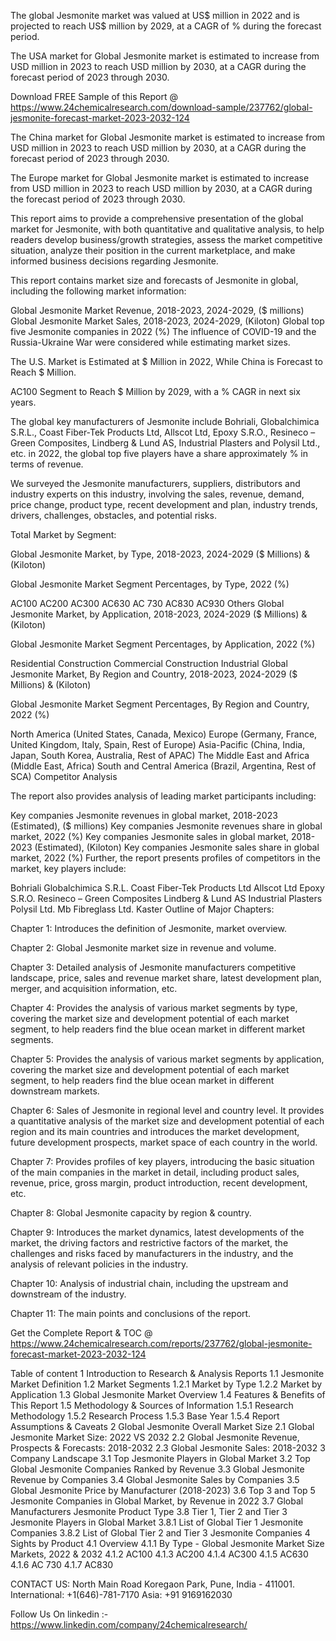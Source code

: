 The global Jesmonite market was valued at US$ million in 2022 and is projected to reach US$ million by 2029, at a CAGR of % during the forecast period.

The USA market for Global Jesmonite  market is estimated to increase from USD million in 2023 to reach USD million by 2030, at a CAGR during the forecast period of 2023 through 2030.

Download FREE Sample of this Report @ https://www.24chemicalresearch.com/download-sample/237762/global-jesmonite-forecast-market-2023-2032-124

The China market for Global Jesmonite  market is estimated to increase from USD million in 2023 to reach USD million by 2030, at a CAGR during the forecast period of 2023 through 2030.

The Europe market for Global Jesmonite  market is estimated to increase from USD million in 2023 to reach USD million by 2030, at a CAGR during the forecast period of 2023 through 2030.

This report aims to provide a comprehensive presentation of the global market for Jesmonite, with both quantitative and qualitative analysis, to help readers develop business/growth strategies, assess the market competitive situation, analyze their position in the current marketplace, and make informed business decisions regarding Jesmonite.

This report contains market size and forecasts of Jesmonite in global, including the following market information:

Global Jesmonite Market Revenue, 2018-2023, 2024-2029, ($ millions)
Global Jesmonite Market Sales, 2018-2023, 2024-2029, (Kiloton)
Global top five Jesmonite companies in 2022 (%)
The influence of COVID-19 and the Russia-Ukraine War were considered while estimating market sizes.

The U.S. Market is Estimated at $ Million in 2022, While China is Forecast to Reach $ Million.

AC100 Segment to Reach $ Million by 2029, with a % CAGR in next six years.

The global key manufacturers of Jesmonite include Bohriali, Globalchimica S.R.L., Coast Fiber-Tek Products Ltd, Allscot Ltd, Epoxy S.R.O., Resineco – Green Composites, Lindberg & Lund AS, Industrial Plasters and Polysil Ltd., etc. in 2022, the global top five players have a share approximately % in terms of revenue.

We surveyed the Jesmonite manufacturers, suppliers, distributors and industry experts on this industry, involving the sales, revenue, demand, price change, product type, recent development and plan, industry trends, drivers, challenges, obstacles, and potential risks.

Total Market by Segment:

Global Jesmonite Market, by Type, 2018-2023, 2024-2029 ($ Millions) & (Kiloton)

Global Jesmonite Market Segment Percentages, by Type, 2022 (%)

AC100
AC200
AC300
AC630
AC 730
AC830
AC930
Others
Global Jesmonite Market, by Application, 2018-2023, 2024-2029 ($ Millions) & (Kiloton)

Global Jesmonite Market Segment Percentages, by Application, 2022 (%)

Residential Construction
Commercial Construction
Industrial
Global Jesmonite Market, By Region and Country, 2018-2023, 2024-2029 ($ Millions) & (Kiloton)

Global Jesmonite Market Segment Percentages, By Region and Country, 2022 (%)

North America (United States, Canada, Mexico)
Europe (Germany, France, United Kingdom, Italy, Spain, Rest of Europe)
Asia-Pacific (China, India, Japan, South Korea, Australia, Rest of APAC)
The Middle East and Africa (Middle East, Africa)
South and Central America (Brazil, Argentina, Rest of SCA)
Competitor Analysis

The report also provides analysis of leading market participants including:

Key companies Jesmonite revenues in global market, 2018-2023 (Estimated), ($ millions)
Key companies Jesmonite revenues share in global market, 2022 (%)
Key companies Jesmonite sales in global market, 2018-2023 (Estimated), (Kiloton)
Key companies Jesmonite sales share in global market, 2022 (%)
Further, the report presents profiles of competitors in the market, key players include:

Bohriali
Globalchimica S.R.L.
Coast Fiber-Tek Products Ltd
Allscot Ltd
Epoxy S.R.O.
Resineco – Green Composites
Lindberg & Lund AS
Industrial Plasters
Polysil Ltd.
Mb Fibreglass Ltd.
Kaster
Outline of Major Chapters:

Chapter 1: Introduces the definition of Jesmonite, market overview.

Chapter 2: Global Jesmonite market size in revenue and volume.

Chapter 3: Detailed analysis of Jesmonite manufacturers competitive landscape, price, sales and revenue market share, latest development plan, merger, and acquisition information, etc.

Chapter 4: Provides the analysis of various market segments by type, covering the market size and development potential of each market segment, to help readers find the blue ocean market in different market segments.

Chapter 5: Provides the analysis of various market segments by application, covering the market size and development potential of each market segment, to help readers find the blue ocean market in different downstream markets.

Chapter 6: Sales of Jesmonite in regional level and country level. It provides a quantitative analysis of the market size and development potential of each region and its main countries and introduces the market development, future development prospects, market space of each country in the world.

Chapter 7: Provides profiles of key players, introducing the basic situation of the main companies in the market in detail, including product sales, revenue, price, gross margin, product introduction, recent development, etc.

Chapter 8: Global Jesmonite capacity by region & country.

Chapter 9: Introduces the market dynamics, latest developments of the market, the driving factors and restrictive factors of the market, the challenges and risks faced by manufacturers in the industry, and the analysis of relevant policies in the industry.

Chapter 10: Analysis of industrial chain, including the upstream and downstream of the industry.

Chapter 11: The main points and conclusions of the report.

Get the Complete Report & TOC @ https://www.24chemicalresearch.com/reports/237762/global-jesmonite-forecast-market-2023-2032-124

Table of content
1 Introduction to Research & Analysis Reports
1.1 Jesmonite Market Definition
1.2 Market Segments
1.2.1 Market by Type
1.2.2 Market by Application
1.3 Global Jesmonite Market Overview
1.4 Features & Benefits of This Report
1.5 Methodology & Sources of Information
1.5.1 Research Methodology
1.5.2 Research Process
1.5.3 Base Year
1.5.4 Report Assumptions & Caveats
2 Global Jesmonite Overall Market Size
2.1 Global Jesmonite Market Size: 2022 VS 2032
2.2 Global Jesmonite Revenue, Prospects & Forecasts: 2018-2032
2.3 Global Jesmonite Sales: 2018-2032
3 Company Landscape
3.1 Top Jesmonite Players in Global Market
3.2 Top Global Jesmonite Companies Ranked by Revenue
3.3 Global Jesmonite Revenue by Companies
3.4 Global Jesmonite Sales by Companies
3.5 Global Jesmonite Price by Manufacturer (2018-2023)
3.6 Top 3 and Top 5 Jesmonite Companies in Global Market, by Revenue in 2022
3.7 Global Manufacturers Jesmonite Product Type
3.8 Tier 1, Tier 2 and Tier 3 Jesmonite Players in Global Market
3.8.1 List of Global Tier 1 Jesmonite Companies
3.8.2 List of Global Tier 2 and Tier 3 Jesmonite Companies
4 Sights by Product
4.1 Overview
4.1.1 By Type - Global Jesmonite Market Size Markets, 2022 & 2032
4.1.2 AC100
4.1.3 AC200
4.1.4 AC300
4.1.5 AC630
4.1.6 AC 730
4.1.7 AC830

CONTACT US:
North Main Road Koregaon Park, Pune, India - 411001.
International: +1(646)-781-7170
Asia: +91 9169162030

Follow Us On linkedin :- https://www.linkedin.com/company/24chemicalresearch/
